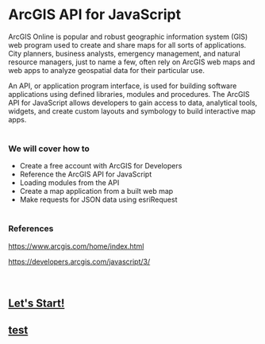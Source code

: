 # ArcGIS API for JavaScript

ArcGIS Online is popular and robust geographic information system (GIS) web program used to create and share maps for all sorts of applications. City planners, business analysts, emergency management, and natural resource managers, just to name a few, often rely on ArcGIS web maps and web apps to analyze geospatial data for their particular use.

An API, or application program interface, is used for building software applications using defined libraries, modules and procedures. The ArcGIS API for JavaScript allows developers to gain access to data, analytical tools, widgets, and create custom layouts and symbology to build interactive map apps. 
<br><br>

### We will cover how to

* Create a free account with ArcGIS for Developers
* Reference the ArcGIS API for JavaScript
* Loading modules from the API
* Create a map application from a built web map
* Make requests for JSON data using esriRequest 
<br><br>

### References

<https://www.arcgis.com/home/index.html>

<https://developers.arcgis.com/javascript/3/>
<br><br><br>

## [Let's Start!](setUp.md)
## [test](../images/test.md)
